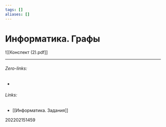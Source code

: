 ```yaml
---
tags: []
aliases: []
---
```

# Информатика. Графы
![[Конспект (2).pdf]]
___
###### Zero-links:
-
###### Links:
- [[Информатика. Задания]]

202202151459